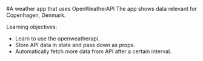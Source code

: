 #A weather app that uses OpenWeatherAPI
The app shows data relevant for Copenhagen, Denmark.

Learning objectives:

- Learn to use the openweatherapi.
- Store API data in state and pass down as props.
- Automatically fetch more data from API after a certain interval.